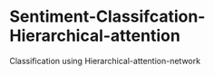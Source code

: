 # Sentiment-Classifcation-Hierarchical-attention
Classification using Hierarchical-attention-network
